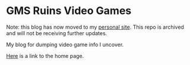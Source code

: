 # GMS Ruins Video Games

Note: this blog has now moved to my
[personal site](https://gmscorner.dev/blog/). This repo is archived and will not
be receiving further updates.

My blog for dumping video game info I uncover.

[Here](https://genericmadscientist.github.io) is a link to the home page.
